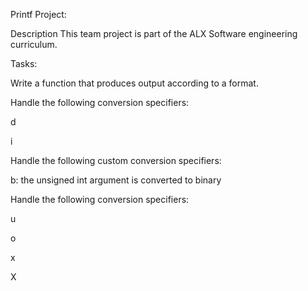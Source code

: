 
Printf Project:

Description This team project is part of the ALX Software engineering curriculum.

Tasks:

Write a function that produces output according to a format.

Handle the following conversion specifiers:



d

i

Handle the following custom conversion specifiers:



b: the unsigned int argument is converted to binary

Handle the following conversion specifiers:



u

o

x

X
